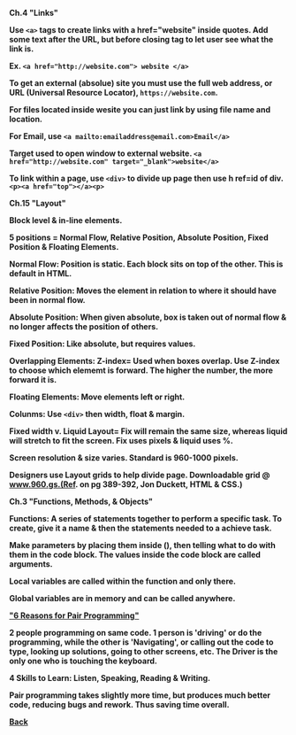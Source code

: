 <b>Ch.4 "Links"

Use `<a>` tags to create links with a href="website" inside quotes. Add some text after the URL, but before closing tag to let user see what the link is.

Ex. `<a href="http://website.com"> website </a>`

To get an external (absolue) site you must use the full web address, or URL (Universal Resource Locator), `https://website.com`.

For files located inside wesite you can just link by using file name and location.

For Email, use `<a mailto:emailaddress@email.com>Email</a>`

Target used to open window to external website. `<a href="http://website.com" target="_blank">website</a>`

To link within a page, use `<div>` to divide up page then use h ref=id of div. `<p><a href="top"></a><p>` 

<b>Ch.15 "Layout"

Block level & in-line elements.

5 positions = Normal Flow, Relative Position, Absolute Position, Fixed Position & Floating Elements.

Normal Flow: Position is static. Each block sits on top of the other. This is default in HTML.

Relative Position: Moves the element in relation to where it should have been in normal flow.

Absolute Position: When given absolute, box is taken out of normal flow & no longer affects the position of others.

Fixed Position: Like absolute, but requires values.

Overlapping Elements: Z-index= Used when boxes overlap. Use Z-index to choose which elememt is forward. The higher the number, the more forward it is.

Floating Elements: Move elements left or right.

Colunms: Use `<div>` then width, float & margin.

Fixed width v. Liquid Layout= Fix will remain the same size, whereas liquid will stretch to fit the screen. Fix uses pixels & liquid uses %.

Screen resolution & size varies. Standard is 960-1000 pixels.

Designers use Layout grids to help divide page. Downloadable grid @ www.960.gs.(Ref. on pg 389-392, Jon Duckett, HTML & CSS.)

<b>Ch.3 "Functions, Methods, & Objects"

Functions: A series of statements together to perform a specific task. To create, give it a name & then the statements needed to a achieve task.

Make parameters by placing them inside (), then telling what to do with them in the code block. The values inside the code block are called arguments.

Local variables are called within the function and only there. 

Global variables are in memory and can be called anywhere.

<b><a href="https://www.codefellows.org/blog/6-reasons-for-pair-programming/">"6 Reasons for Pair Programming"</a>

2 people programming on same code. 1 person is 'driving' or do the programming, while the other is 'Navigating', or calling out the code to type, looking up solutions, going to other screens, etc. The Driver is the only one who is touching the keyboard.

4 Skills to Learn: Listen, Speaking, Reading & Writing.

Pair programming takes slightly more time, but produces much better code, reducing bugs and rework. Thus saving time overall.

<a href="https://github.com/scottie-l/Reading-notes-201">Back</a>

